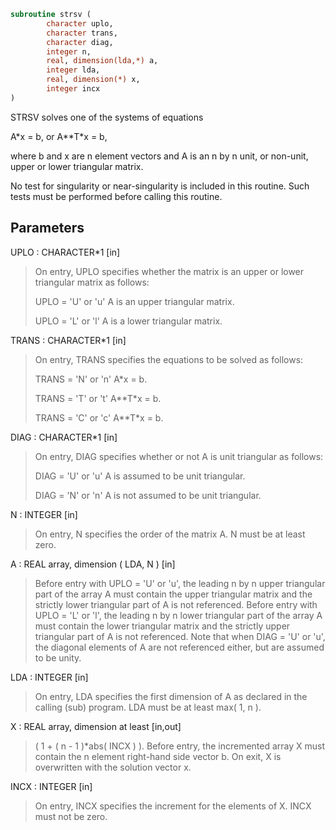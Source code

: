 ```fortran
subroutine strsv (
        character uplo,
        character trans,
        character diag,
        integer n,
        real, dimension(lda,*) a,
        integer lda,
        real, dimension(*) x,
        integer incx
)
```

STRSV  solves one of the systems of equations

A\*x = b,   or   A\*\*T\*x = b,

where b and x are n element vectors and A is an n by n unit, or
non-unit, upper or lower triangular matrix.

No test for singularity or near-singularity is included in this
routine. Such tests must be performed before calling this routine.

## Parameters
UPLO : CHARACTER\*1 [in]
> On entry, UPLO specifies whether the matrix is an upper or
> lower triangular matrix as follows:
> 
> UPLO = 'U' or 'u'   A is an upper triangular matrix.
> 
> UPLO = 'L' or 'l'   A is a lower triangular matrix.

TRANS : CHARACTER\*1 [in]
> On entry, TRANS specifies the equations to be solved as
> follows:
> 
> TRANS = 'N' or 'n'   A\*x = b.
> 
> TRANS = 'T' or 't'   A\*\*T\*x = b.
> 
> TRANS = 'C' or 'c'   A\*\*T\*x = b.

DIAG : CHARACTER\*1 [in]
> On entry, DIAG specifies whether or not A is unit
> triangular as follows:
> 
> DIAG = 'U' or 'u'   A is assumed to be unit triangular.
> 
> DIAG = 'N' or 'n'   A is not assumed to be unit
> triangular.

N : INTEGER [in]
> On entry, N specifies the order of the matrix A.
> N must be at least zero.

A : REAL array, dimension ( LDA, N ) [in]
> Before entry with  UPLO = 'U' or 'u', the leading n by n
> upper triangular part of the array A must contain the upper
> triangular matrix and the strictly lower triangular part of
> A is not referenced.
> Before entry with UPLO = 'L' or 'l', the leading n by n
> lower triangular part of the array A must contain the lower
> triangular matrix and the strictly upper triangular part of
> A is not referenced.
> Note that when  DIAG = 'U' or 'u', the diagonal elements of
> A are not referenced either, but are assumed to be unity.

LDA : INTEGER [in]
> On entry, LDA specifies the first dimension of A as declared
> in the calling (sub) program. LDA must be at least
> max( 1, n ).

X : REAL array, dimension at least [in,out]
> ( 1 + ( n - 1 )\*abs( INCX ) ).
> Before entry, the incremented array X must contain the n
> element right-hand side vector b. On exit, X is overwritten
> with the solution vector x.

INCX : INTEGER [in]
> On entry, INCX specifies the increment for the elements of
> X. INCX must not be zero.
